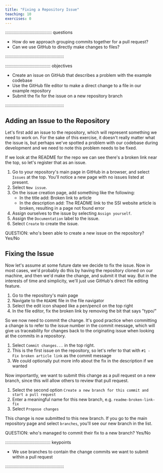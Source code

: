 ```yaml
---
title: "Fixing a Repository Issue"
teaching: 10
exercises: 0
---
```


:::::::::::::::::::::::::::::::::::::: questions 

- How do we approach grouping commits together for a pull request?
- Can we use GitHub to directly make changes to files?

::::::::::::::::::::::::::::::::::::::::::::::::

::::::::::::::::::::::::::::::::::::: objectives

- Create an issue on GitHub that describes a problem with the example codebase
- Use the GitHub file editor to make a direct change to a file in our example repository
- Submit the fix for the issue on a new repository branch

::::::::::::::::::::::::::::::::::::::::::::::::

## Adding an Issue to the Repository

Let's first add an issue to the repository, which will represent something we need to work on.
For the sake of this exercise, it doesn't really matter what the issue is, but perhaps we've spotted a problem with our codebase during development and we need to note this problem needs to be fixed.

If we look at the README for the repo we can see there's a broken link near the top, so let's register that as an issue.

1. Go to your repository's main page in GitHub in a browser, and select `Issues` at the top.
You'll notice a new page with no issues listed at present.
1. Select `New issue`.
1. On the issue creation page, add something like the following:
   - In the title add: Broken link to article
   - In the description add: The README link to the SSI website article is broken, resulting in a page not found error
1. Assign ourselves to the issue by selecting `Assign yourself`.
1. Assign the `Documentation` label to the issue.
1. Select `Create` to create the issue.

QUESTION: who's been able to create a new issue on the repository? Yes/No

## Fixing the Issue

Now let's assume at some future date we decide to fix the issue.
Now in most cases, we'd probably do this by having the repository cloned on our machine, and then we'd make the change, and submit it that way.
But in the interests of time and simplicity, we'll just use GitHub's direct file editing feature.

1. Go to the repository's main page
1. Navigate to the `README` file in the file navigator
1. Select the edit icon shaped like a pen/pencil on the top right
1. In the file editor, fix the broken link by removing the bit that says "typo/"

So we now need to commit the change.
It's good practice when committing a change is to refer to the issue number in the commit message,
which will give us traceability for changes back to the originating issue when looking at the commits in a repository.

1. Select `Commit changes...` in the top right.
1. This is the first issue on the repository, so let's refer to that with `#1 - Fix broken article link` as the commit message
1. We could optionally put more info about the fix in the description if we wanted

Now importantly, we want to submit this change as a pull request on a new branch,
since this will allow others to review that pull request.

1. Select the second option `Create a new branch for this commit and start a pull request`
1. Enter a meaningful name for this new branch, e.g. `readme-broken-link-fix`
1. Select `Propose changes`

This change is now submitted to this new branch.
If you go to the main repository page and select `branches`, you'll see our new branch in the list.

QUESTION: who's managed to commit their fix to a new branch? Yes/No

::::::::::::::::::::::::::::::::::::: keypoints 

- We use branches to contain the change commits we want to submit within a pull request

::::::::::::::::::::::::::::::::::::::::::::::::
